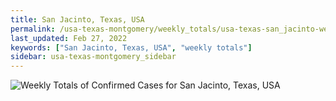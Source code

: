 ```yaml
---
title: San Jacinto, Texas, USA
permalink: /usa-texas-montgomery/weekly_totals/usa-texas-san_jacinto-weekly_totals.html
last_updated: Feb 27, 2022
keywords: ["San Jacinto, Texas, USA", "weekly totals"]
sidebar: usa-texas-montgomery_sidebar
---
```


![Weekly Totals of Confirmed Cases for San Jacinto, Texas, USA](/covid_tracker/images/graphs/usa-texas-san_jacinto-weekly_totals_graph.png)
